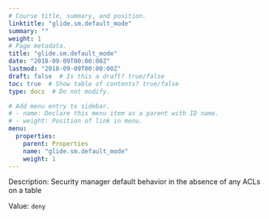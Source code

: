 ```yaml
---
# Course title, summary, and position.
linktitle: "glide.sm.default_mode"
summary: ""
weight: 1
# Page metadata.
title: "glide.sm.default_mode"
date: "2018-09-09T00:00:00Z"
lastmod: "2018-09-09T00:00:00Z"
draft: false  # Is this a draft? true/false
toc: true  # Show table of contents? true/false
type: docs  # Do not modify.

# Add menu entry to sidebar.
# - name: Declare this menu item as a parent with ID name.
# - weight: Position of link in menu.
menu:
  properties:
    parent: Properties
    name: "glide.sm.default_mode"
    weight: 1
---
```


Description: Security manager default behavior in the absence of any ACLs on a table


Value: `deny`
